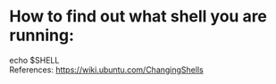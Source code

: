 # How to find out what shell you are running:
echo $SHELL  
References: https://wiki.ubuntu.com/ChangingShells

